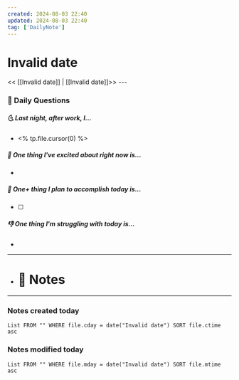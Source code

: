 ```yaml
--- 
created: 2024-08-03 22:40 
updated: 2024-08-03 22:40
tag: ['DailyNote'] 
--- 
```

# Invalid date 
<< [[Invalid date]] | [[Invalid date]]>> --- 
### 📅 Daily Questions 
##### 🌜 Last night, after work, I... 
- <% tp.file.cursor(0) %> 
##### 🙌 One thing I've excited about right now is... 
- 
##### 🚀 One+ thing I plan to accomplish today is... 
- [ ] 
##### 👎 One thing I'm struggling with today is... 
- 
- --- 
- # 📝 Notes 
--- 
### Notes created today 

```dataview 
List FROM "" WHERE file.cday = date("Invalid date") SORT file.ctime asc 
``` 
### Notes modified today 
```dataview 
List FROM "" WHERE file.mday = date("Invalid date") SORT file.mtime asc 
```
